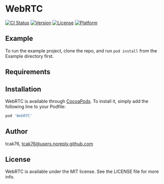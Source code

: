 # WebRTC

[![CI Status](https://img.shields.io/travis/tcak76/WebRTC.svg?style=flat)](https://travis-ci.org/tcak76/WebRTC)
[![Version](https://img.shields.io/cocoapods/v/WebRTC.svg?style=flat)](https://cocoapods.org/pods/WebRTC)
[![License](https://img.shields.io/cocoapods/l/WebRTC.svg?style=flat)](https://cocoapods.org/pods/WebRTC)
[![Platform](https://img.shields.io/cocoapods/p/WebRTC.svg?style=flat)](https://cocoapods.org/pods/WebRTC)

## Example

To run the example project, clone the repo, and run `pod install` from the Example directory first.

## Requirements

## Installation

WebRTC is available through [CocoaPods](https://cocoapods.org). To install
it, simply add the following line to your Podfile:

```ruby
pod 'WebRTC'
```

## Author

tcak76, tcak76@users.noreply.github.com

## License

WebRTC is available under the MIT license. See the LICENSE file for more info.
